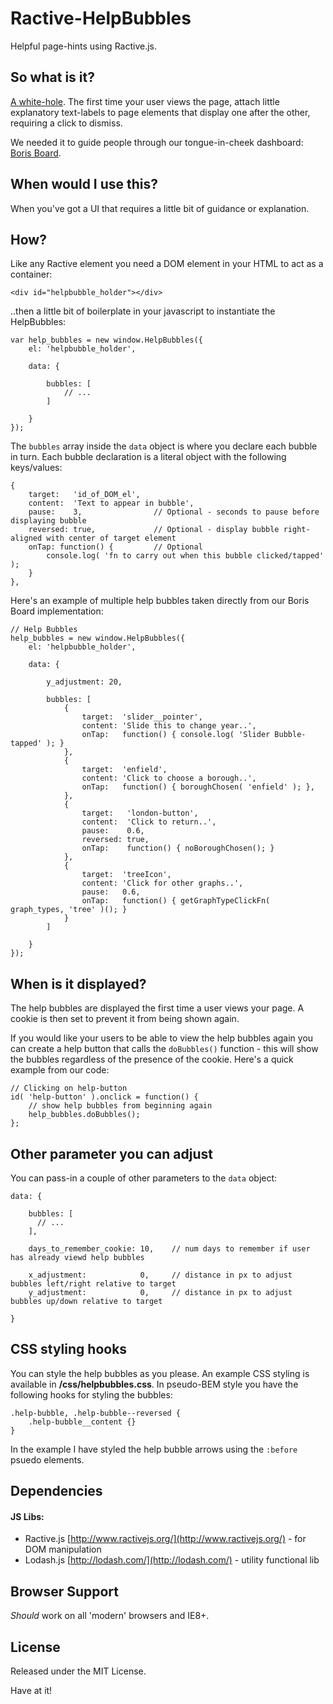 # Ractive-HelpBubbles

Helpful page-hints using Ractive.js.

## So what is it?

[A white-hole](https://www.youtube.com/watch?v=TxWN8AhNER0). The first time your user views the page, attach little explanatory text-labels to page elements that display one after the other, requiring a click to dismiss.

We needed it to guide people through our tongue-in-cheek dashboard: [Boris Board](http://www.borisboard.com/).

## When would I use this?

When you've got a UI that requires a little bit of guidance or explanation.

## How?

Like any Ractive element you need a DOM element in your HTML to act as a container:
```
<div id="helpbubble_holder"></div>
```

..then a little bit of boilerplate in your javascript to instantiate the HelpBubbles:
```
var help_bubbles = new window.HelpBubbles({
    el: 'helpbubble_holder',

    data: {

        bubbles: [
            // ...
        ]

    }
});
```

The <code>bubbles</code> array inside the <code>data</code> object is where you declare each bubble in turn. Each bubble declaration is a literal object with the following keys/values:
```
{
    target:   'id_of_DOM_el',
    content:  'Text to appear in bubble',
    pause:    3,                // Optional - seconds to pause before displaying bubble
    reversed: true,             // Optional - display bubble right-aligned with center of target element
    onTap: function() {         // Optional
        console.log( 'fn to carry out when this bubble clicked/tapped' );
    }
},
```

Here's an example of multiple help bubbles taken directly from our Boris Board implementation:
```
// Help Bubbles
help_bubbles = new window.HelpBubbles({
    el: 'helpbubble_holder',

    data: {

        y_adjustment: 20,

        bubbles: [
            {
                target:  'slider__pointer',
                content: 'Slide this to change year..',
                onTap:   function() { console.log( 'Slider Bubble-tapped' ); }
            },
            {
                target:  'enfield',
                content: 'Click to choose a borough..',
                onTap:   function() { boroughChosen( 'enfield' ); },
            },
            {
                target:   'london-button',
                content:  'Click to return..',
                pause:    0.6,
                reversed: true,
                onTap:    function() { noBoroughChosen(); }
            },
            {
                target:  'treeIcon',
                content: 'Click for other graphs..',
                pause:   0.6,
                onTap:   function() { getGraphTypeClickFn( graph_types, 'tree' )(); }
            }
        ]

    }
});
```

## When is it displayed?

The help bubbles are displayed the first time a user views your page. A cookie is then set to prevent it from being shown again.

If you would like your users to be able to view the help bubbles again you can create a help button that calls the <code>doBubbles()</code> function - this will show the bubbles regardless of the presence of the cookie. Here's a quick example from our code:
```
// Clicking on help-button
id( 'help-button' ).onclick = function() {
    // show help bubbles from beginning again
    help_bubbles.doBubbles();
};
```

## Other parameter you can adjust

You can pass-in a couple of other parameters to the <code>data</code> object:
```
data: {

    bubbles: [
      // ...
    ],

    days_to_remember_cookie: 10,    // num days to remember if user has already viewd help bubbles

    x_adjustment:            0,     // distance in px to adjust bubbles left/right relative to target
    y_adjustment:            0,     // distance in px to adjust bubbles up/down relative to target

}
```

## CSS styling hooks

You can style the help bubbles as you please. An example CSS styling is available in **/css/helpbubbles.css**. In pseudo-BEM style you have the following hooks for styling the bubbles:
```
.help-bubble, .help-bubble--reversed {
    .help-bubble__content {}
}
```

In the example I have styled the help bubble arrows using the <code>:before</code> psuedo elements.


## Dependencies

#### JS Libs:

- Ractive.js [http://www.ractivejs.org/](http://www.ractivejs.org/) - for DOM manipulation
- Lodash.js [http://lodash.com/](http://lodash.com/) - utility functional lib

## Browser Support

_Should_ work on all 'modern' browsers and IE8+.

## License

Released under the MIT License.

Have at it!
